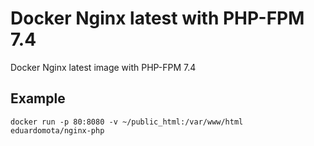# Docker Nginx latest with PHP-FPM 7.4

Docker Nginx latest image with PHP-FPM 7.4

## Example

```
docker run -p 80:8080 -v ~/public_html:/var/www/html eduardomota/nginx-php
```

